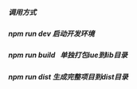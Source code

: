 ##### 调用方式
##### npm run dev  启动开发环境
##### npm run build   单独打包iue到lib目录
##### npm run dist  生成完整项目到dist目录
